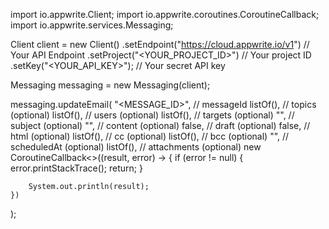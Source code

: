 import io.appwrite.Client;
import io.appwrite.coroutines.CoroutineCallback;
import io.appwrite.services.Messaging;

Client client = new Client()
    .setEndpoint("https://cloud.appwrite.io/v1") // Your API Endpoint
    .setProject("<YOUR_PROJECT_ID>") // Your project ID
    .setKey("<YOUR_API_KEY>"); // Your secret API key

Messaging messaging = new Messaging(client);

messaging.updateEmail(
    "<MESSAGE_ID>", // messageId
    listOf(), // topics (optional)
    listOf(), // users (optional)
    listOf(), // targets (optional)
    "<SUBJECT>", // subject (optional)
    "<CONTENT>", // content (optional)
    false, // draft (optional)
    false, // html (optional)
    listOf(), // cc (optional)
    listOf(), // bcc (optional)
    "", // scheduledAt (optional)
    listOf(), // attachments (optional)
    new CoroutineCallback<>((result, error) -> {
        if (error != null) {
            error.printStackTrace();
            return;
        }

        System.out.println(result);
    })
);

